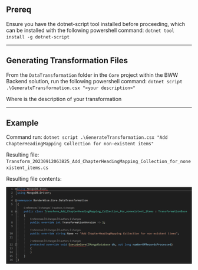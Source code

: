 ## Prereq

Ensure you have the dotnet-script tool installed before proceeding, which can be installed with the following powershell command: `dotnet tool install -g dotnet-script`

---

## Generating Transformation Files

From the `DataTransformation` folder in the `Core` project within the BWW Backend solution, run the following powershell command: `dotnet script .\GenerateTransformation.csx "<your description>"`

Where <your description> is the description of your transformation

---

## Example

Command run: `dotnet script .\GenerateTransformation.csx "Add ChapterHeadingMapping Collection for non-existent items"`

Resulting file: `Transform_20230912063825_Add_ChapterHeadingMapping_Collection_for_nonexistent_items.cs`

Resulting file contents:

![devenv_JQ9pDfqyHi.png](/.attachments/devenv_JQ9pDfqyHi-8d5fa2b1-91cd-45ab-ac69-15e8a71ced6f.png)